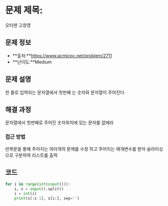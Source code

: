 # 문제 제목:

오타맨 고창영

## 문제 정보

- **출처:**https://www.acmicpc.net/problem/2711
- **난이도:**Medium

## 문제 설명

한 줄로 입력되는 문자열에서 첫번째 는 숫자와 문자열이 주어진다

## 해결 과정

문자열에서 첫번째로 주어진 숫자위치에 있는 문자를 없애라

### 접근 방법

반복문을 통해 주어지는 여러개의 문제를 수정 하고 주어지는 매개변수를 받아 슬라이싱으로 구분하여 리스트를 출력

## 코드

```python
for i in range(int(input())):
    i, s = input().split()
    i = int(i)
    print(s[:i-1], s[i:], sep='')
```
